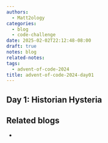 ```yaml
---
authors:
  - Matt2ology
categories:
  - blog
  - code-challenge
date: 2025-02-02T22:12:48-08:00
draft: true
notes: blog
related-notes:
tags:
  - advent-of-code-2024
title: advent-of-code-2024-day01
---
```


## Day 1: Historian Hysteria

<!-- [Propose edits or changes on GitHub](link to GitHub repo of file) -->

## Related blogs

<!-- [Related blog post]({{< ref "/post/blog/path_to_file.md" >}}) -->

-
